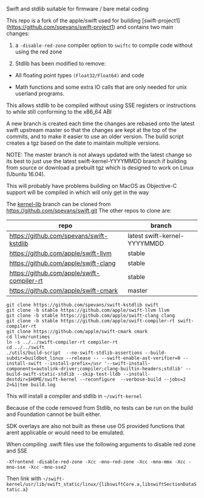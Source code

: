 Swift and stdlib suitable for firmware / bare metal coding


This repo is a fork of the apple/swift used for building [swift-project1]
(https://github.com/spevans/swift-project1) and contains two main changes:

1. a `-disable-red-zone` compiler option to `swiftc` to compile code without
using the red zone

2. Stdlib has been modified to remove:

- All floating point types `(Float32/Float64)` and code

- Math functions and some extra IO calls that are only needed for unix userland
programs.

This allows stdlib to be compiled without using SSE registers or instructions
to while still conforming to the x86_64 ABI


A new branch is created each time the changes are rebased onto the latest swift
upstream master so that the changes are kept at the top of the commits, and to
make it easier to use an older version. The build script creates a tgz based on
the date to maintain multiple versions.

NOTE: The master branch is not always updated with the latest change so its best
to just use the latest swift-kernel-YYYYMMDD branch if building from source or
download a prebuilt tgz which is designed to work on Linux (Ubuntu 16.04).

This will probably have problems building on MacOS as Objective-C support will
be compiled in which will only get in the way



The [kernel-lib](https://github.com/spevans/swift/tree/kernel-lib)
branch can be cloned from https://github.com/spevans/swift.git The other repos
to clone are:

| repo                                       | branch                       |
|--------------------------------------------|------------------------------|
| https://github.com/spevans/swift-kstdlib   | latest swift-kernel-YYYYMMDD |
| https://github.com/apple/swift-llvm        | stable                       |
| https://github.com/apple/swift-clang       | stable                       |
| https://github.com/apple/swift-compiler-rt | stable                       |
| https://github.com/apple/swift-cmark       | master                       |


```
git clone https://github.com/spevans/swift-kstdlib swift
git clone -b stable https://github.com/apple/swift-llvm llvm
git clone -b stable https://github.com/apple/swift-clang clang
git clone -b stable https://github.com/apple/swift-compiler-rt swift-compiler-rt
git clone https://github.com/apple/swift-cmark cmark
cd llvm/runtimes
ln -s ../../swift-compiler-rt compiler-rt
cd ../../swift
./utils/build-script  --no-swift-stdlib-assertions --build-subdir=buildbot_linux --release -- --swift-enable-ast-verifier=0 --install-swift --install-prefix=/usr '--swift-install-components=autolink-driver;compiler;clang-builtin-headers;stdlib' --build-swift-static-stdlib --skip-test-lldb --install-destdir=$HOME/swift-kernel --reconfigure  --verbose-build --jobs=2 2>&1|tee build.log
```

This will install a compiler and stdlib in `~/swift-kernel`


Because of the code removed from Stdlib, no tests can be run on the build and
Foundation cannot be built either.

SDK overlays are also not built as these use OS provided functions that arent
applicable or would need to be emulated.

When compiling .swift files use the following arguments to disable red zone and
SSE

`-Xfrontend -disable-red-zone -Xcc -mno-red-zone -Xcc -mno-mmx -Xcc -mno-sse -Xcc -mno-sse2`

Then link with `~/swift-kernel/usr/lib/swift_static/linux/{libswiftCore.a,libswiftSectionDataStatic.a}`

